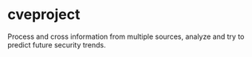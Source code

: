 # cveproject
Process and cross information from multiple sources, analyze and try to predict future security trends.

